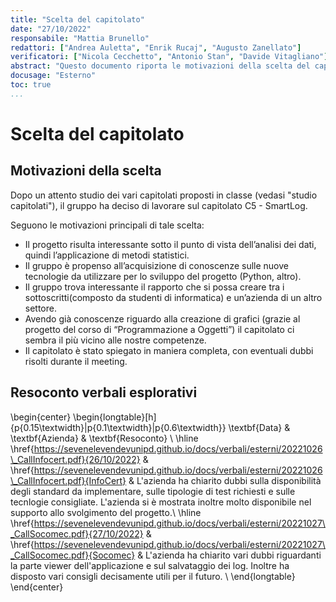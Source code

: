```yaml
---
title: "Scelta del capitolato"
date: "27/10/2022"
responsabile: "Mattia Brunello"
redattori: ["Andrea Auletta", "Enrik Rucaj", "Augusto Zanellato"]
verificatori: ["Nicola Cecchetto", "Antonio Stan", "Davide Vitagliano"]
abstract: "Questo documento riporta le motivazioni della scelta del capitolato."
docusage: "Esterno"
toc: true
...
```


# Scelta del capitolato

## Motivazioni della scelta

Dopo un attento studio dei vari capitolati proposti in classe (vedasi "studio capitolati"), il gruppo ha deciso di lavorare sul capitolato C5 - SmartLog.

Seguono le motivazioni principali di tale scelta:

* Il progetto risulta interessante sotto il punto di vista dell’analisi dei dati, quindi l’applicazione di metodi statistici.
* Il gruppo è propenso all’acquisizione di conoscenze sulle nuove tecnologie da utilizzare per lo sviluppo del progetto (Python, altro).
* Il gruppo trova interessante il rapporto che si possa creare tra i sottoscritti(composto da studenti di informatica) e un’azienda di un altro settore.
* Avendo già conoscenze riguardo alla creazione di grafici (grazie al progetto del corso di “Programmazione a Oggetti”) il capitolato ci sembra il più vicino alle nostre competenze.
* Il capitolato è stato spiegato in maniera completa, con eventuali dubbi risolti durante il meeting.

## Resoconto verbali esplorativi
<!-- markdownlint-capture -->
<!-- markdownlint-disable -->
\begin{center}
    \begin{longtable}[h]{p{0.15\textwidth}|p{0.1\textwidth}|p{0.6\textwidth}}
        \textbf{Data} & \textbf{Azienda} & \textbf{Resoconto} \\
        \hline
        \href{https://sevenelevendevunipd.github.io/docs/verbali/esterni/20221026\_CallInfocert.pdf}{26/10/2022} & \href{https://sevenelevendevunipd.github.io/docs/verbali/esterni/20221026\_CallInfocert.pdf}{InfoCert} & L'azienda ha chiarito dubbi sulla disponibilità degli standard da implementare, sulle tipologie di test richiesti e sulle tecnlogie consigliate. L'azienda si è mostrata inoltre molto disponibile nel supporto allo svolgimento del progetto.\\
        \hline
        \href{https://sevenelevendevunipd.github.io/docs/verbali/esterni/20221027\_CallSocomec.pdf}{27/10/2022} & \href{https://sevenelevendevunipd.github.io/docs/verbali/esterni/20221027\_CallSocomec.pdf}{Socomec} & L'azienda ha chiarito vari dubbi riguardanti la parte viewer dell'applicazione e sul salvataggio dei log. Inoltre ha disposto vari consigli decisamente utili per il futuro. \\
    \end{longtable}
\end{center}
<!-- markdownlint-restore -->
